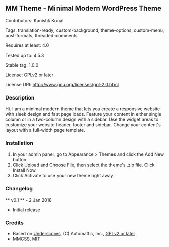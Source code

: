 ## MM Theme - Minimal Modern WordPress Theme

Contributors: Kanishk Kunal

Tags: translation-ready, custom-background, theme-options, custom-menu, post-formats, threaded-comments

Requires at least: 4.0

Tested up to: 4.5.3

Stable tag: 1.0.0

License: GPLv2 or later

License URI: http://www.gnu.org/licenses/gpl-2.0.html

### Description

Hi. I am a minimal modern theme that lets you create a responsive website with sleek design and fast page loads. Feature your content in either single column or in a two-column design with a sidebar. Use the widget areas to customize your website header, footer and sidebar. Change your content's layout with a full-width page template.

### Installation

1. In your admin panel, go to Appearance > Themes and click the Add New button.
2. Click Upload and Choose File, then select the theme's .zip file. Click Install Now.
3. Click Activate to use your new theme right away.

### Changelog

** v0.1 ** - 2 Jan 2018
* Initial release

### Credits

* Based on [Underscores](http://underscores.me/), (C) Automattic, Inc., [GPLv2 or later](https://www.gnu.org/licenses/gpl-2.0.html)
* [MMCSS](https://mmcss.kunruchcreations.com/), [MIT](http://opensource.org/licenses/MIT)
